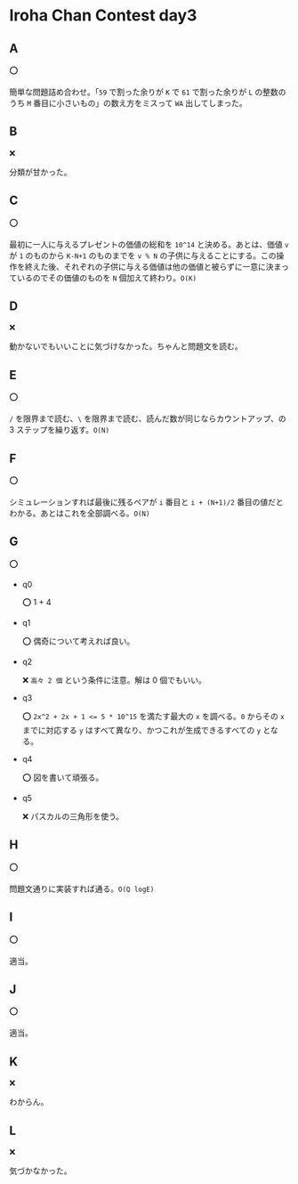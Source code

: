 # Iroha Chan Contest day3

## A

:o:

簡単な問題詰め合わせ。「`59` で割った余りが `K` で `61` で割った余りが `L` の整数のうち `M` 番目に小さいもの」の数え方をミスって `WA` 出してしまった。

## B

:x:

分類が甘かった。

## C

:o:

最初に一人に与えるプレゼントの価値の総和を `10^14` と決める。あとは、価値 `v` が `1` のものから `K-N+1` のものまでを `v % N` の子供に与えることにする。この操作を終えた後、それぞれの子供に与える価値は他の価値と被らずに一意に決まっているのでその価値のものを `N` 個加えて終わり。`O(K)`

## D

:x:

動かないでもいいことに気づけなかった。ちゃんと問題文を読む。

## E

:o:

`/` を限界まで読む、`\` を限界まで読む、読んだ数が同じならカウントアップ、の 3 ステップを繰り返す。`O(N)`

## F

:o:

シミュレーションすれば最後に残るペアが `i` 番目と `i + (N+1)/2` 番目の値だとわかる。あとはこれを全部調べる。`O(N)`

## G

:o:

- q0

  :o: 1 + 4

- q1

  :o: 偶奇について考えれば良い。

- q2

  :x: `高々 2 個` という条件に注意。解は 0 個でもいい。

- q3

  :o: `2x^2 + 2x + 1 <= 5 * 10^15` を満たす最大の `x` を調べる。`0` からその `x` までに対応する `y` はすべて異なり、かつこれが生成できるすべての `y` となる。

- q4

  :o: 図を書いて頑張る。

- q5

  :x: パスカルの三角形を使う。

## H

:o:

問題文通りに実装すれば通る。`O(Q logE)`

## I

:o:

適当。

## J

:o:

適当。

## K

:x:

わからん。

## L

:x:

気づかなかった。
